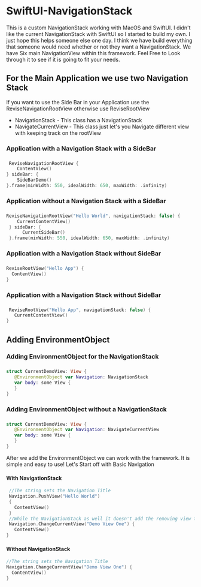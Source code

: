 # SwiftUI-NavigationStack
This is a custom NavigationStack working with MacOS and SwiftUI. I didn't like the current NavigationStack with SwiftUI so I started to build my own. I just hope this helps someone else one day. I think we have build everything that someone would need whether or not they want a NavigationStack. We have Six main NavigationView within this framework. Feel Free to Look through it to see if it is going to fit your needs. 

## For the Main Application we use two Navigation Stack
If you want to use the Side Bar in your Application use the ReviseNavigationRootView otherwise use ReviseRootView
* NavigationStack - This class has a NavigationStack
* NavigateCurrentView - This class just let's you Navigate different view with keeping track on the rootView

### Application with a Navigation Stack with a SideBar <h3>
```swift
 ReviseNavigationRootView {
    ContentView()
} sideBar: {
    SideBarDemo()
}.frame(minWidth: 550, idealWidth: 650, maxWidth: .infinity)    
```
### Application without a Navigation Stack with a SideBar <h3>
```swift 
ReviseNavigationRootView("Hello World", navigationStack: false) {
    CurrentContentView()
 } sideBar: {
      CurrentSideBar()
 }.frame(minWidth: 550, idealWidth: 650, maxWidth: .infinity)
```
### Application with a Navigation Stack without SideBar <h3>
```swift
ReviseRootView("Hello App") {
  ContentView()
}
```
### Application with a Navigation Stack without SideBar <h3>
```swift
 ReviseRootView("Hello App", navigationStack: false) {
   CurrentContentView()
}
```
## Adding EnvironmentObject 
 
 ### Adding EnvironmentObject for the NavigationStack <h3>
 ```swift
 struct CurrentDemoView: View {
    @EnvironmentObject var Navigation: NavigationStack
    var body: some View {      
    }
}
 ```
 ### Adding EnvironmentObject without a NavigationStack <h3>
 ```swift
 struct CurrentDemoView: View {
    @EnvironmentObject var Navigation: NavigateCurrentView
    var body: some View {      
    }
}
 ```
After we add the EnvironmentObject we can work with the framework. It is simple and easy to use! Let's Start off with Basic Navigation 
 #### With NavigationStack
```swift
 //The string sets the Navigation Title
 Navigation.PushView("Hello World")
 {
   ContentView()
 }
 //While the NavigationStack as well it doesn't add the removing view to the ViewStack
 Navigation.ChangeCurrentView("Demo View One") {
   ContentView()
}
 ```
 #### Without NavigationStack 
 ```swift
 //The string sets the Navigation Title
Navigation.ChangeCurrentView("Demo View One") {
   ContentView()
}
 ```
